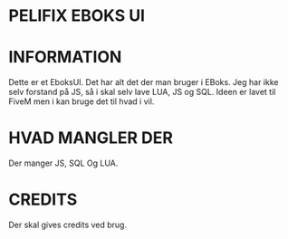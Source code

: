 # PELIFIX EBOKS UI

# INFORMATION

Dette er et EboksUI. Det har alt det der man bruger i EBoks. Jeg har ikke selv forstand på JS, så i skal selv lave LUA, JS og SQL. Ideen er lavet til FiveM men i kan bruge det til hvad i vil. 

# HVAD MANGLER DER

Der manger JS, SQL Og LUA.

# CREDITS

Der skal gives credits ved brug.